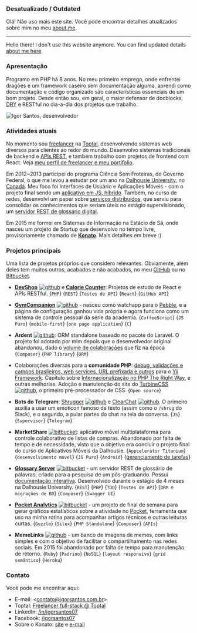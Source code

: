 ### Desatualizado / Outdated
Olá! Não uso mais este site. Você pode encontrar detalhes atualizados sobre mim no meu [about.me](https://about.me/igorsantos07).

---------

Hello there! I don't use this website anymore. You can find updated details [about me here](https://about.me/igorsantos07).

### Apresentação

Programo em PHP há 8 anos. No meu primeiro emprego, onde enfrentei dragões e um framework caseiro sem documentação alguma, aprendi como documentação e código organizado são características essenciais de um bom projeto. Desde então sou, em geral, o maior defensor de docblocks, [DRY] e RESTful no dia-a-dia dos projetos que trabalho.

![Igor Santos, desenvolvedor](http://www.gravatar.com/avatar/acfb059457d47b1086189cddb2f3857c.png)


### Atividades atuais
No momento sou [freelancer](http://freelancer.igorsantos.com.br) na [Toptal](https://www.toptal.com/developers/join/#obtain-only-eye-opening-coders-now), desenvolvendo sistemas web diversos para clientes ao redor do mundo. Desenvolvo sistemas tradicionais de backend e [APIs REST][REST], e também trabalho com projetos de frontend com React. Veja [meu perfil de freelancer e meu portifolio](http://freelancer.igorsantos.com.br).

Em 2012~2013 participei do programa Ciência Sem Froteiras, do Governo Federal, o que me levou a estudar por um ano na [Dalhousie University](http://www.dal.ca), no [Canadá](http://goo.gl/maps/IX6qY). Meu foco foi Interfaces de Usuário e Aplicações Móveis - com o projeto final sendo um [aplicativo em JS, híbrido](https://bitbucket.org/igorsantos07/marketshare). Também, no curso de redes, desenvolvi um paper sobre [serviços distribuídos][webservices], que serviu para consolidar os conhecimentos que seriam úteis no estágio supervisionado, um [servidor REST de glossário digital](https://bitbucket.org/dal-glossary/server/).

Em 2015 me formei em Sistemas de Informação na Estácio de Sá, onde nasceu um projeto de Startup que desenvolvo no tempo livre, provisoriamente chamado de [**Konato**](http://konato.igorsantos.com.br). Mais detalhes em breve :)


### Projetos principais
Uma lista de projetos próprios que considero relevantes. Obviamente, além deles tem muitos outros, acabados e não acabados, no meu [GitHub](https://github.com/igorsantos07) ou no [Bitbucket](https://bitbucket.org/igorsantos07).

- [**DevShop**][devshop] [![github]][gh-devshop] e [**Calorie Counter**][cal-counter]: Projetos de estudo de React e APIs RESTful. {`PHP`} {`REST`} {`Testes de API`} {`React`} {`GitHub API`}

- [**GymCompanion**][GymCompanion] [![github]][gh-gc] - nasceu como watchapp para o [Pebble](https://getpebble.com), e a página de configuração ganhou vida própria e agora funciona como um sistema de controle pessoal da série da academia. {`CoffeeScript`} {`JS Puro`} {`mobile-first`} {`one page application`} {`C`}

- **Ardent** [![github]][gh-ar]: ORM standalone baseado no pacote do Laravel. O projeto foi adotado por mim depois que o desenvolvedor original abandonou, dado o [volume de colaborações][ardent-contrib] que fiz na época {`Composer`} {`PHP library`} {`ORM`}

- Colaborações diversas para a **comunidade PHP**: [debug, validações e campos brasileiros, web services, URL prefixada e outros][gh-yii] para o [Yii Framework][Yii]. Capítulo sobre [Internacionalização no PHP The Right Way][PTRW], e outras melhorias. Adoção e manutenção do site do [TurbineCSS][TurbineCSS] [![github]][gh-turbine], o primeiro pré-processador de CSS. {`Open source`}

- **Bots do Telegram**: [Shrugger][Shrugger] [![github]][gh-shrugger] e [ClearChat][ClearChat] [![github]][gh-clearchat]. O primeiro auxilia a usar um emoticon famoso de texto (assim como o `/shrug` do Slack), e o segundo, a pular partes do chat na tela da conversa. {`JS`} {`Supervisor`} {`Telegram`}

- **MarketShare** [![bitbucket]][bb-ms]: aplicativo móvel multiplataforma para controle colaborativo de listas de compras. Abandonado por falta de tempo e de necessidade, visto que o objetivo era concluir o projeto final do curso de Aplicativos Móveis da Dalhousie. {`Appcelerator Titanium`} {`desenvolvimento móvel`} {`JS Puro`} {`Android`} {[gerenciamento de tarefas](https://bitbucket.org/igorsantos07/marketshare/issues?status=new&status=open&sort=milestone)}

- [**Glossary Server**][glossary-doc] [![bitbucket]][bb-glossary] - um servidor REST de glossário de palavras, criado para a pesquisa de um pós-graduando. Possui [documentação interativa][glossary-doc]. Desenvolvido durante o estágio de 4 meses na Dalhousie University. {`REST`} {`PHP`} {`TDD`} {`Testes de API`} {`ORM e migrações de BD`} {`Composer`} {`Swagger UI`}

- [**Pocket Analytics**](http://pocket.igorsantos.com.br) [![bitbucket]][bb-pocket] - um projeto de final de semana para gerar gráficos estatísticos sobre a atividade no [Pocket](http://www.getpocket.com), ferramenta que uso na minha rotina para acompanhar artigos técnicos e outras leituras curtas. {`Guzzle`} {`Silex`} {`PHP Standalone`} {`Composer`} {`APIs`}

- **MemeLinks** [![github]][gh-ml] - um banco de imagens de memes, com links simples e com o objetivo de facilitar o compartilhamento nas redes sociais. Em 2015 foi abandonado por falta de tempo para manutenção de retorno. {`Ruby`} {`Padrino`} {`NoSQL`} {`layout responsivo`} {`grid semântico`} {`Heroku`}


### Contato

Você pode me encontrar aqui:
- E-mail: <[contato@igorsantos.com.br](mailto:contato@igorsantos.com.br)>
- Toptal: [Freelancer full-stack @ Toptal](http://freelancer.igorsantos.com.br)
- LinkedIn: [/in/igorsantos07](https://www.linkedin.com/in/igorsantos07/pt)
- Facebook: [/igorsantos07](https://www.facebook.com/igorsantos07)
- Sobre o Konato: [site](http://konato.igorsantos.com.br) e [e-mail](mailto:conf@igorsantos.com.br)



[DRY]:http://en.wikipedia.org/wiki/Don't_repeat_yourself
[REST]:http://en.wikipedia.org/wiki/Representational_state_transfer
[SOAP]:http://en.wikipedia.org/wiki/SOAP
[webservices]:https://dl.dropboxusercontent.com/u/10311203/Webservices%20-%20Course%20Project.pdf
[GymCompanion]:http://gc.igorsantos.com.br
[gh-gc]:https://github.com/igorsantos07/GymCompanion
[gh-ml]:https://github.com/igorsantos07/MemeLinks
[Yii]:http://www.yiiframework.com
[gh-yii]:https://github.com/search?q=user%3Aigorsantos07+yii
[PTRW]:https://github.com/codeguy/php-the-right-way/pull/641
[gh-ar]:https://github.com/laravelbook/ardent
[TurbineCSS]:http://turbinecss.github.io
[gh-turbine]:https://github.com/TurbineCSS
[ardent-contrib]:https://github.com/laravelbook/ardent/graphs/contributors
[bb-ms]:https://bitbucket.org/igorsantos07/MarketShare
[bb-glossary]:https://bitbucket.org/dal-glossary/server
[glossary-doc]:http://api.glossary.igorsantos.com.br/api-doc/
[bb-pocket]:https://bitbucket.org/igorsantos07/pocket-insights
[devshop]:http://devshop.igorsantos.com.br
[gh-devshop]:https://github.com/igorsantos07/developer-shop
[cal-counter]:http://calories.igorsantos.com.br
[Shrugger]:http://telegram.me/shruggerbot
[ClearChat]:http://telegram.me/clearchatbot
[gh-shrugger]:https://github.com/igorsantos07/shrugger-bot
[gh-clearchat]:https://github.com/igorsantos07/clearchat-bot

[github]:http://www.tribler.org/img/github-icon.png
[bitbucket]:http://www.jannieogjesper.dk/images/glyphicons_401_bitbucket.png
